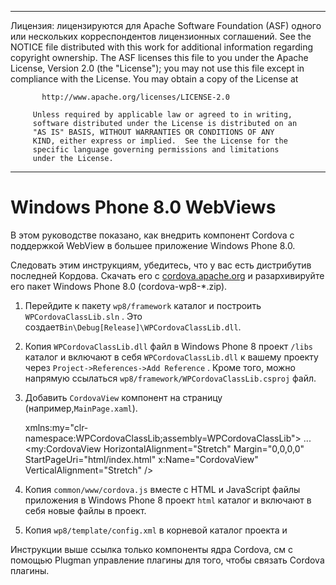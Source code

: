 * * *

Лицензия: лицензируются для Apache Software Foundation (ASF) одного или нескольких корреспондентов лицензионных соглашений. See the NOTICE file distributed with this work for additional information regarding copyright ownership. The ASF licenses this file to you under the Apache License, Version 2.0 (the "License"); you may not use this file except in compliance with the License. You may obtain a copy of the License at

           http://www.apache.org/licenses/LICENSE-2.0
    
         Unless required by applicable law or agreed to in writing,
         software distributed under the License is distributed on an
         "AS IS" BASIS, WITHOUT WARRANTIES OR CONDITIONS OF ANY
         KIND, either express or implied.  See the License for the
         specific language governing permissions and limitations
         under the License.
    

* * *

# Windows Phone 8.0 WebViews

В этом руководстве показано, как внедрить компонент Cordova с поддержкой WebView в большее приложение Windows Phone 8.0.

Следовать этим инструкциям, убедитесь, что у вас есть дистрибутив последней Кордова. Скачать его с [cordova.apache.org](http://cordova.apache.org) и разархивируйте его пакет Windows Phone 8.0 (cordova-wp8-*.zip).

  1. Перейдите к пакету `wp8/framework` каталог и построить `WPCordovaClassLib.sln` . Это создает`Bin\Debug[Release]\WPCordovaClassLib.dll`.

  2. Копия `WPCordovaClassLib.dll` файл в Windows Phone 8 проект `/libs` каталог и включают в себя `WPCordovaClassLib.dll` к вашему проекту через `Project->References->Add Reference` . Кроме того, можно напрямую ссылаться `wp8/framework/WPCordovaClassLib.csproj` файл.

  3. Добавить `CordovaView` компонент на страницу (например,`MainPage.xaml`).
    
        xmlns:my="clr-namespace:WPCordovaClassLib;assembly=WPCordovaClassLib">
        ...
        <my:CordovaView HorizontalAlignment="Stretch" Margin="0,0,0,0" 
        StartPageUri="html/index.html" x:Name="CordovaView" VerticalAlignment="Stretch" />
        

  4. Копия `common/www/cordova.js` вместе с HTML и JavaScript файлы приложения в Windows Phone 8 проект `html` каталог и включают в себя новые файлы в проект.

  5. Копия `wp8/template/config.xml` в корневой каталог проекта и

Инструкции выше ссылка только компоненты ядра Cordova, см с помощью Plugman управление плагины для того, чтобы связать Cordova плагины.
